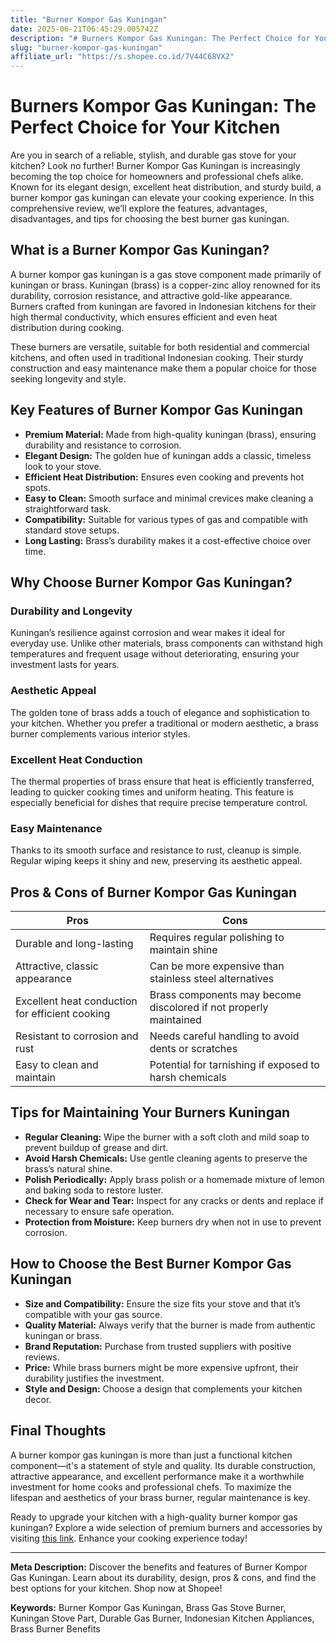 ```yaml
---
title: "Burner Kompor Gas Kuningan"
date: 2025-06-21T06:45:29.005742Z
description: "# Burners Kompor Gas Kuningan: The Perfect Choice for Your Kitchen..."
slug: "burner-kompor-gas-kuningan"
affiliate_url: "https://s.shopee.co.id/7V44C68VX2"
---
```

# Burners Kompor Gas Kuningan: The Perfect Choice for Your Kitchen

Are you in search of a reliable, stylish, and durable gas stove for your kitchen? Look no further! Burner Kompor Gas Kuningan is increasingly becoming the top choice for homeowners and professional chefs alike. Known for its elegant design, excellent heat distribution, and sturdy build, a burner kompor gas kuningan can elevate your cooking experience. In this comprehensive review, we’ll explore the features, advantages, disadvantages, and tips for choosing the best burner gas kuningan.

## What is a Burner Kompor Gas Kuningan?

A burner kompor gas kuningan is a gas stove component made primarily of kuningan or brass. Kuningan (brass) is a copper-zinc alloy renowned for its durability, corrosion resistance, and attractive gold-like appearance. Burners crafted from kuningan are favored in Indonesian kitchens for their high thermal conductivity, which ensures efficient and even heat distribution during cooking.

These burners are versatile, suitable for both residential and commercial kitchens, and often used in traditional Indonesian cooking. Their sturdy construction and easy maintenance make them a popular choice for those seeking longevity and style.

## Key Features of Burner Kompor Gas Kuningan

- **Premium Material:** Made from high-quality kuningan (brass), ensuring durability and resistance to corrosion.
- **Elegant Design:** The golden hue of kuningan adds a classic, timeless look to your stove.
- **Efficient Heat Distribution:** Ensures even cooking and prevents hot spots.
- **Easy to Clean:** Smooth surface and minimal crevices make cleaning a straightforward task.
- **Compatibility:** Suitable for various types of gas and compatible with standard stove setups.
- **Long Lasting:** Brass’s durability makes it a cost-effective choice over time.

## Why Choose Burner Kompor Gas Kuningan?

### Durability and Longevity

Kuningan’s resilience against corrosion and wear makes it ideal for everyday use. Unlike other materials, brass components can withstand high temperatures and frequent usage without deteriorating, ensuring your investment lasts for years.

### Aesthetic Appeal

The golden tone of brass adds a touch of elegance and sophistication to your kitchen. Whether you prefer a traditional or modern aesthetic, a brass burner complements various interior styles.

### Excellent Heat Conduction

The thermal properties of brass ensure that heat is efficiently transferred, leading to quicker cooking times and uniform heating. This feature is especially beneficial for dishes that require precise temperature control.

### Easy Maintenance

Thanks to its smooth surface and resistance to rust, cleanup is simple. Regular wiping keeps it shiny and new, preserving its aesthetic appeal.

## Pros & Cons of Burner Kompor Gas Kuningan

| **Pros** | **Cons** |
| --- | --- |
| Durable and long-lasting | Requires regular polishing to maintain shine |
| Attractive, classic appearance | Can be more expensive than stainless steel alternatives |
| Excellent heat conduction for efficient cooking | Brass components may become discolored if not properly maintained |
| Resistant to corrosion and rust | Needs careful handling to avoid dents or scratches |
| Easy to clean and maintain | Potential for tarnishing if exposed to harsh chemicals |

## Tips for Maintaining Your Burners Kuningan

- **Regular Cleaning:** Wipe the burner with a soft cloth and mild soap to prevent buildup of grease and dirt.
- **Avoid Harsh Chemicals:** Use gentle cleaning agents to preserve the brass’s natural shine.
- **Polish Periodically:** Apply brass polish or a homemade mixture of lemon and baking soda to restore luster.
- **Check for Wear and Tear:** Inspect for any cracks or dents and replace if necessary to ensure safe operation.
- **Protection from Moisture:** Keep burners dry when not in use to prevent corrosion.

## How to Choose the Best Burner Kompor Gas Kuningan

- **Size and Compatibility:** Ensure the size fits your stove and that it’s compatible with your gas source.
- **Quality Material:** Always verify that the burner is made from authentic kuningan or brass.
- **Brand Reputation:** Purchase from trusted suppliers with positive reviews.
- **Price:** While brass burners might be more expensive upfront, their durability justifies the investment.
- **Style and Design:** Choose a design that complements your kitchen decor.

## Final Thoughts

A burner kompor gas kuningan is more than just a functional kitchen component—it's a statement of style and quality. Its durable construction, attractive appearance, and excellent performance make it a worthwhile investment for home cooks and professional chefs. To maximize the lifespan and aesthetics of your brass burner, regular maintenance is key.

Ready to upgrade your kitchen with a high-quality burner kompor gas kuningan? Explore a wide selection of premium burners and accessories by visiting [this link](https://s.shopee.co.id/7V44C68VX2). Enhance your cooking experience today!

---

**Meta Description:** Discover the benefits and features of Burner Kompor Gas Kuningan. Learn about its durability, design, pros & cons, and find the best options for your kitchen. Shop now at Shopee!

**Keywords:** Burner Kompor Gas Kuningan, Brass Gas Stove Burner, Kuningan Stove Part, Durable Gas Burner, Indonesian Kitchen Appliances, Brass Burner Benefits